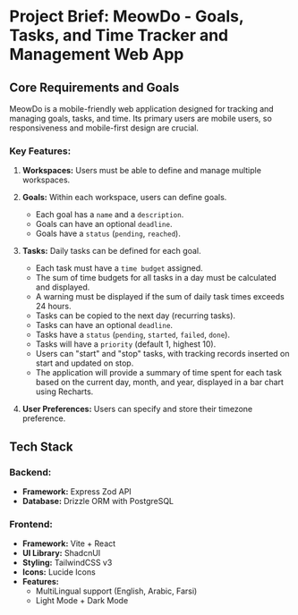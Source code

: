 # Project Brief: MeowDo - Goals, Tasks, and Time Tracker and Management Web App

## Core Requirements and Goals

MeowDo is a mobile-friendly web application designed for tracking and managing goals, tasks, and time. Its primary users are mobile users, so responsiveness and mobile-first design are crucial.

### Key Features:

1.  **Workspaces:** Users must be able to define and manage multiple workspaces.
2.  **Goals:** Within each workspace, users can define goals.
    *   Each goal has a `name` and a `description`.
    *   Goals can have an optional `deadline`.
    *   Goals have a `status` (`pending`, `reached`).
3.  **Tasks:** Daily tasks can be defined for each goal.
    *   Each task must have a `time budget` assigned.
    *   The sum of time budgets for all tasks in a day must be calculated and displayed.
    *   A warning must be displayed if the sum of daily task times exceeds 24 hours.
    *   Tasks can be copied to the next day (recurring tasks).
    *   Tasks can have an optional `deadline`.
    *   Tasks have a `status` (`pending`, `started`, `failed`, `done`).
    *   Tasks will have a `priority` (default 1, highest 10).
    *   Users can "start" and "stop" tasks, with tracking records inserted on start and updated on stop.
    *   The application will provide a summary of time spent for each task based on the current day, month, and year, displayed in a bar chart using Recharts.

4.  **User Preferences:** Users can specify and store their timezone preference.

## Tech Stack

### Backend:

*   **Framework:** Express Zod API
*   **Database:** Drizzle ORM with PostgreSQL

### Frontend:

*   **Framework:** Vite + React
*   **UI Library:** ShadcnUI
*   **Styling:** TailwindCSS v3
*   **Icons:** Lucide Icons
*   **Features:**
    *   MultiLingual support (English, Arabic, Farsi)
    *   Light Mode + Dark Mode
